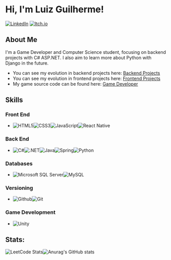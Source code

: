 # Hi, I'm Luiz Guilherme!

[![LinkedIn](https://img.shields.io/badge/linkedin-%230077B5.svg?style=for-the-badge&logo=linkedin&logoColor=white)](https://www.linkedin.com/in/luiz-guilherme-de-souza-gon%C3%A7alves-aa3374160/)
[![Itch.io](https://img.shields.io/badge/Itch-%23FF0B34.svg?style=for-the-badge&logo=Itch.io&logoColor=white)](https://luizgi.itch.io/)

## About Me
I'm a Game Developer and Computer Science student, focusing on backend projects with C# ASP.NET. I also aim to learn more about Python with Django in the future.

- You can see my evolution in backend projects here: [Backend Projects](https://github.com/stars/Luizgi/lists/backend-projects)
- You can see my evolution in frontend projects here: [Frontend Projects](https://github.com/stars/Luizgi/lists/frontend-projects)
- My game source code can be found here: [Game Developer](https://github.com/stars/Luizgi/lists/game-developer)

## Skills

### Front End
- ![HTML5](https://img.shields.io/badge/html5-%23E34F26.svg?style=for-the-badge&logo=html5&logoColor=white)![CSS3](https://img.shields.io/badge/css3-%231572B6.svg?style=for-the-badge&logo=css3&logoColor=white)![JavaScript](https://img.shields.io/badge/javascript-%23323330.svg?style=for-the-badge&logo=javascript&logoColor=%23F7DF1E)![React Native](https://img.shields.io/badge/react_native-%2320232a.svg?style=for-the-badge&logo=react&logoColor=%2361DAFB)

### Back End
- ![C#](https://img.shields.io/badge/c%23-%23239120.svg?style=for-the-badge&logo=csharp&logoColor=white)![.NET](https://img.shields.io/badge/.NET-5C2D91?style=for-the-badge&logo=.net&logoColor=white)![Java](https://img.shields.io/badge/Java-ED8B00?style=for-the-badge&logo=openjdk&logoColor=white)![Spring](https://img.shields.io/badge/Spring-6DB33F?style=for-the-badge&logo=spring&logoColor=white)![Python](https://img.shields.io/badge/python-3670A0?style=for-the-badge&logo=python&logoColor=ffdd54)

### Databases
- ![Microsoft SQL Server](https://img.shields.io/badge/Microsoft%20SQL%20Server-CC2927?style=for-the-badge&logo=microsoft%20sql%20server&logoColor=white)![MySQL](https://img.shields.io/badge/mysql-4479A1.svg?style=for-the-badge&logo=mysql&logoColor=white)

### Versioning
- ![Github](https://img.shields.io/badge/GitHub-100000?style=for-the-badge&logo=github&logoColor=white)![Git](https://img.shields.io/badge/GIT-E44C30?style=for-the-badge&logo=git&logoColor=white)

### Game Development
- ![Unity](https://img.shields.io/badge/unity-%23000000.svg?style=for-the-badge&logo=unity&logoColor=white)

## Stats:
![LeetCode Stats](https://leetcard.jacoblin.cool/sogoleXoX?theme=dark&font=Prompt)![Anurag's GitHub stats](https://github-readme-stats.vercel.app/api?username=Luizgi&show_icons=true&theme=dark)
